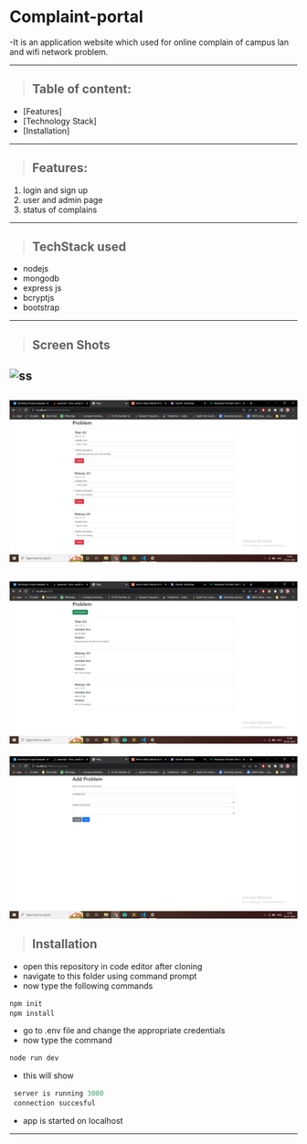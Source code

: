 # Complaint-portal


-It is an application website which used for online complain of campus lan and wifi network problem.

---

> ## Table of content:

- [Features]
- [Technology Stack]
- [Installation]


---

> ## **Features:**

1. login and sign up
2. user and admin page
3. status of complains

---

> ## **TechStack used**

- nodejs
- mongodb
- express js
- bcryptjs
- bootstrap

---


> ## Screen Shots

 ![ss]()
 ---
 ![ss](https://github.com/saurabh-38/Complaint-portal/blob/master/Screenshot%20(1034).png)
 ---
 ![ss](https://github.com/saurabh-38/Complaint-portal/blob/master/Screenshot%20(1035).png)
 ---
 ![ss](https://github.com/saurabh-38/Complaint-portal/blob/master/Screenshot%20(1036).png)


> ## Installation

- open this repository in code editor after cloning
- navigate to this folder using command prompt
- now type the following commands

```powershell
npm init
npm install
```

- go to .env file and change the appropriate credentials
- now type the command

```powershell
node run dev
```

- this will show

```powershell
 server is running 3000
 connection succesful
```

- app is started on localhost

---
